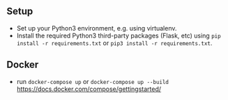 Setup
-----
- Set up your Python3 environment, e.g. using virtualenv.
- Install the required Python3 third-party packages (Flask, etc) using `pip install -r requirements.txt` or `pip3 install -r requirements.txt`.

Docker
-----
- run `docker-compose up` or  `docker-compose up --build`
https://docs.docker.com/compose/gettingstarted/